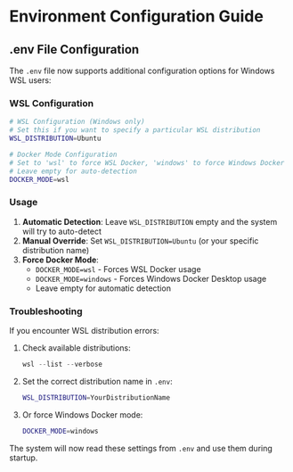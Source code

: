# Environment Configuration Guide

## .env File Configuration

The `.env` file now supports additional configuration options for Windows WSL users:

### WSL Configuration

```bash
# WSL Configuration (Windows only)
# Set this if you want to specify a particular WSL distribution
WSL_DISTRIBUTION=Ubuntu

# Docker Mode Configuration  
# Set to 'wsl' to force WSL Docker, 'windows' to force Windows Docker
# Leave empty for auto-detection
DOCKER_MODE=wsl
```

### Usage

1. **Automatic Detection**: Leave `WSL_DISTRIBUTION` empty and the system will try to auto-detect
2. **Manual Override**: Set `WSL_DISTRIBUTION=Ubuntu` (or your specific distribution name)
3. **Force Docker Mode**: 
   - `DOCKER_MODE=wsl` - Forces WSL Docker usage
   - `DOCKER_MODE=windows` - Forces Windows Docker Desktop usage
   - Leave empty for automatic detection

### Troubleshooting

If you encounter WSL distribution errors:

1. Check available distributions:
   ```powershell
   wsl --list --verbose
   ```

2. Set the correct distribution name in `.env`:
   ```bash
   WSL_DISTRIBUTION=YourDistributionName
   ```

3. Or force Windows Docker mode:
   ```bash
   DOCKER_MODE=windows
   ```

The system will now read these settings from `.env` and use them during startup.